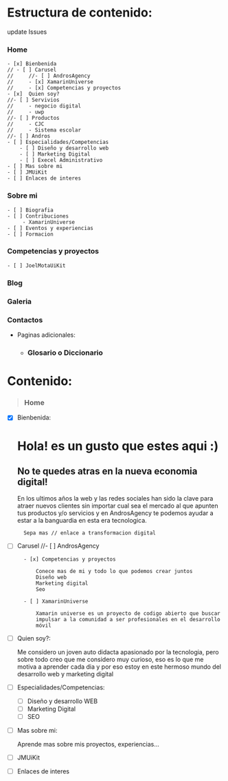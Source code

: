 # Estructura de contenido:
update Issues
###  Home
    - [x] Bienbenida
    // - [ ] Carusel
    //     //- [ ] AndrosAgency
    //     - [x] XamarinUniverse
    //     - [x] Competencias y proyectos
    - [x]  Quien soy?
    //- [ ] Servivios
    //     - negocio digital
    //     - uwp
    //- [ ] Productos
    //     - CJC
    //     - Sistema escolar
    //- [ ] Andros
    - [ ] Especialidades/Competencias
        - [ ] Diseño y desarrollo web
        - [ ] Marketing Digital
        - [ ] Execel Administrativo
    - [ ] Mas sobre mi
    - [ ] JMUiKit
    - [ ] Enlaces de interes
  
###  Sobre mi 
    - [ ] Biografia
    - [ ] Contribuciones
         - XamarinUniverse
    - [ ] Eventos y experiencias
    - [ ] Formacion

### Competencias y proyectos
    - [ ] JoelMotaUiKit

### Blog
### Galeria  
### Contactos


- Paginas adicionales: 
    - ### Glosario o Diccionario
    
# Contenido:

> ### Home
- [x] Bienbenida:
 
    # Hola! es un gusto que estes aqui :)

     ## No te quedes atras en la nueva economia digital!

    En los ultimos años la web y las redes sociales han sido la clave 
    para atraer nuevos clientes sin importar cual sea el mercado al que 
    apunten tus productos y/o servicios y en AndrosAgency te podemos 
    ayudar a estar a la banguardia en esta era tecnologica.

        Sepa mas // enlace a transformacion digital

- [ ] Carusel
        //- [ ] AndrosAgency

        - [x] Competencias y proyectos

            Conece mas de mi y todo lo que podemos crear juntos
            Diseño web
            Marketing digital
            Seo

        - [ ] XamarinUniverse

            Xamarin universe es un proyecto de codigo abierto que buscar 
            impulsar a la comunidad a ser profesionales en el desarrollo 
            móvil

- [ ] Quien soy?:

    Me considero un joven auto didacta apasionado por la tecnologia,
    pero sobre todo creo que me considero muy curioso, eso es lo que me
    motiva a aprender cada dia y por eso estoy en este hermoso mundo 
    del desarrollo web y marketing digital

- [ ] Especialidades/Competencias:

    - [ ] Diseño y desarrollo WEB
    - [ ] Marketing Digital
    - [ ] SEO

- [ ] Mas sobre mi:

    Aprende mas sobre mis proyectos, experiencias...
    
- [ ] JMUiKit
- [ ] Enlaces de interes